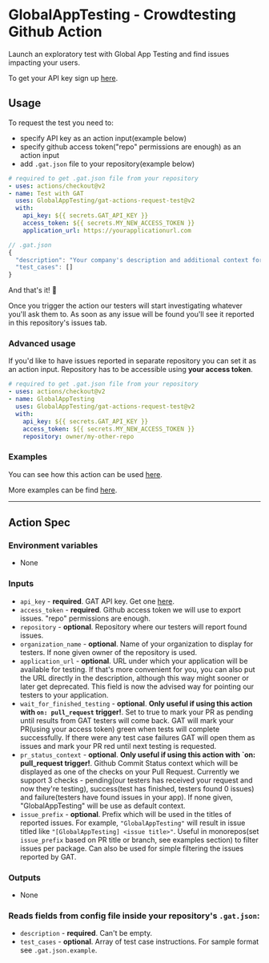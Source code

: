 # GlobalAppTesting - Crowdtesting Github Action

Launch an exploratory test with Global App Testing and find issues impacting your users.

To get your API key sign up [here](https://go.globalapptesting.com/early-access-exploratory-testing-test-execution).

## Usage

To request the test you need to:
  - specify API key as an action input(example below)
  - specify github access token("repo" permissions are enough) as an action input
  - add `.gat.json` file to your repository(example below)

```yaml
# required to get .gat.json file from your repository
- uses: actions/checkout@v2
- name: Test with GAT
  uses: GlobalAppTesting/gat-actions-request-test@v2
  with:
    api_key: ${{ secrets.GAT_API_KEY }}
    access_token: ${{ secrets.MY_NEW_ACCESS_TOKEN }}
    application_url: https://yourapplicationurl.com
```

```js
// .gat.json
{
  "description": "Your company's description and additional context for testers",
  "test_cases": []
}
```

And that's it! 🎉

Once you trigger the action our testers will start investigating whatever you'll ask them to. As soon as any issue will be found you'll see it reported in this repository's issues tab.

### Advanced usage

If you'd like to have issues reported in separate repository you can set it as an action input. Repository has to be accessible using **your access token**.

```yaml
# required to get .gat.json file from your repository
- uses: actions/checkout@v2
- name: GlobalAppTesting
  uses: GlobalAppTesting/gat-actions-request-test@v2
  with:
    api_key: ${{ secrets.GAT_API_KEY }}
    access_token: ${{ secrets.MY_NEW_ACCESS_TOKEN }}
    repository: owner/my-other-repo
```

### Examples

You can see how this action can be used [here](https://github.com/GlobalAppTesting/gat-action-kickstarter).

More examples can be find [here](https://github.com/GlobalAppTesting/gat-actions-examples).

----
## Action Spec

### Environment variables
- None

### Inputs
- `api_key` - **required**. GAT API key. Get one [here](https://go.globalapptesting.com/speak-to-us).
- `access_token` - **required**. Github access token we will use to export issues. "repo" permissions are enough.
- `repository` - **optional**. Repository where our testers will report found issues.
- `organization_name` - **optional**. Name of your organization to display for testers. If none given owner of the repository is used.
- `application_url` - **optional**. URL under which your application will be available for testing. If that's more convenient for you, you can also put the URL directly in the description, although this way might sooner or later get deprecated. This field is now the advised way for pointing our testers to your application.
- `wait_for_finished_testing` - **optional**. **Only useful if using this action with `on: pull_request` trigger!**. Set to true to mark your PR as pending until results from GAT testers will come back. GAT will mark your PR(using your access token) green when tests will complete successfully. If there were any test case failures GAT will open them as issues and mark your PR red until next testing is requested.
- `pr_status_context` - **optional**. **Only useful if using this action with `on: pull_request trigger!**. Github Commit Status context which will be displayed as one of the checks on your Pull Request. Currently we support 3 checks - pending(our testers has received your request and now they're testing), success(test has finished, testers found 0 issues) and failure(testers have found issues in your app). If none given, "GlobalAppTesting" will be use as default context.
- `issue_prefix` - **optional**. Prefix which will be used in the titles of reported issues. For example, `"GlobalAppTesting"` will result in issue titled like `"[GlobalAppTesting] <issue title>"`. Useful in monorepos(set `issue_prefix` based on PR title or branch, see examples section) to filter issues per package. Can also be used for simple filtering the issues reported by GAT.

### Outputs
- None

### Reads fields from config file inside your repository's `.gat.json`:
- `description` - **required**. Can't be empty.
- `test_cases` - **optional**. Array of test case instructions. For sample format see `.gat.json.example`.
